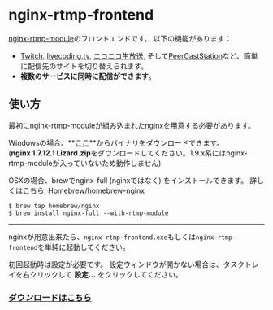 nginx-rtmp-frontend
====

[nginx-rtmp-module](https://github.com/arut/nginx-rtmp-module)のフロントエンドです。
以下の機能があります：
- [Twitch](http://www.twitch.tv/), [livecoding.tv](http://www.livecoding.tv/), [ニコニコ生放送](http://live.nicovideo.jp/), そして[PeerCastStation](http://www.pecastation.org/)など、簡単に配信先のサイトを切り替えられます。
- **複数のサービスに同時に配信ができます**。

使い方
----

最初にnginx-rtmp-moduleが組み込まれたnginxを用意する必要があります。

Windowsの場合、**[ここ](http://nginx-win.ecsds.eu/download/)**からバイナリをダウンロードできます。<br>
(**nginx&#160;1.7.12.1&#160;Lizard.zip**をダウンロードしてください。1.9.x系にはnginx-rtmp-moduleが入っていないため動作しません)

OSXの場合、brewでnginx-full (nginxではなく) をインストールできます。
詳しくはこちら: [Homebrew/homebrew-nginx](https://github.com/Homebrew/homebrew-nginx)
```
$ brew tap homebrew/nginx
$ brew install nginx-full --with-rtmp-module
```

----

nginxが用意出来たら、`nginx-rtmp-frontend.exe`もしくは`nginx-rtmp-frontend`を単純に起動してください。

初回起動時は設定が必要です。
設定ウィンドウが開かない場合は、タスクトレイを右クリックして **設定...** をクリックしてください。

### [ダウンロードはこちら](https://github.com/progre/nginx-rtmp-frontend/releases)
